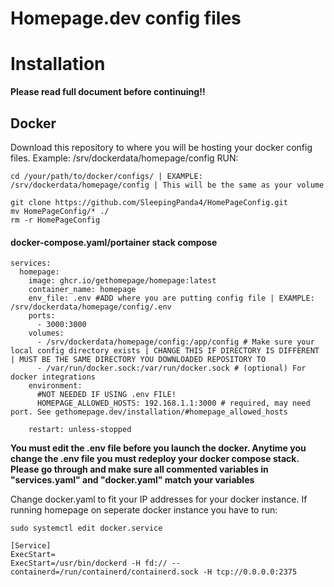 # Homepage.dev config files


# Installation

**Please read full document before continuing!!**

## Docker

Download this repository to where you will be hosting your docker config files. Example: /srv/dockerdata/homepage/config
RUN:
```
cd /your/path/to/docker/configs/ | EXAMPLE: /srv/dockerdata/homepage/config | This will be the same as your volume
```
```
git clone https://github.com/SleepingPanda4/HomePageConfig.git
mv HomePageConfig/* ./
rm -r HomePageConfig
```
#### docker-compose.yaml/portainer stack compose
```
services:
  homepage:
    image: ghcr.io/gethomepage/homepage:latest
    container_name: homepage
    env_file: .env #ADD where you are putting config file | EXAMPLE: /srv/dockerdata/homepage/config/.env
    ports:
      - 3000:3000
    volumes:
      - /srv/dockerdata/homepage/config:/app/config # Make sure your local config directory exists | CHANGE THIS IF DIRECTORY IS DIFFERENT | MUST BE THE SAME DIRECTORY YOU DOWNLOADED REPOSITORY TO
      - /var/run/docker.sock:/var/run/docker.sock # (optional) For docker integrations
    environment:
      #NOT NEEDED IF USING .env FILE!
      HOMEPAGE_ALLOWED_HOSTS: 192.168.1.1:3000 # required, may need port. See gethomepage.dev/installation/#homepage_allowed_hosts

    restart: unless-stopped
```

**You must edit the .env file before you launch the docker. Anytime you change the .env file you must redeploy your docker compose stack.**
**Please go through and make sure all commented variables in "services.yaml" and "docker.yaml" match your variables**



Change docker.yaml to fit your IP addresses for your docker instance. If running homepage on seperate docker instance you have to run: 

```
sudo systemctl edit docker.service
```

```
[Service]
ExecStart=
ExecStart=/usr/bin/dockerd -H fd:// --containerd=/run/containerd/containerd.sock -H tcp://0.0.0.0:2375
```



